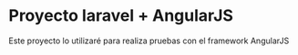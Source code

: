 <H1>Proyecto laravel + AngularJS</H1>
<DIV>
<p>Este proyecto lo utilizaré para realiza pruebas con el framework AngularJS</p>	
</DIV>

